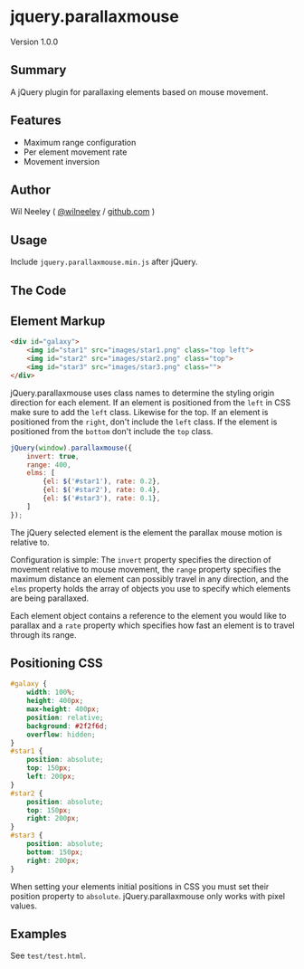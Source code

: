 # jquery.parallaxmouse

Version 1.0.0

## Summary

A jQuery plugin for parallaxing elements based on mouse movement.

## Features

* Maximum range configuration
* Per element movement rate
* Movement inversion

## Author

Wil Neeley ( [@wilneeley](http://twitter.com/wilneeley) / [github.com](https://github.com/Xaxis) )

## Usage

Include `jquery.parallaxmouse.min.js` after jQuery.

## The Code

## Element Markup

```html
<div id="galaxy">
    <img id="star1" src="images/star1.png" class="top left">
    <img id="star2" src="images/star2.png" class="top">
    <img id="star3" src="images/star3.png" class="">
</div>
```

jQuery.parallaxmouse uses class names to determine the styling origin direction for each element. If an element is 
positioned from the `left` in CSS make sure to add the `left` class. Likewise for the top. If an element is positioned
from the `right`, don't include the `left` class. If the element is positioned from the `bottom` don't include the `top`
class.

```javascript
jQuery(window).parallaxmouse({
    invert: true,
    range: 400,
    elms: [
        {el: $('#star1'), rate: 0.2},
        {el: $('#star2'), rate: 0.4},
        {el: $('#star3'), rate: 0.1},
    ]
});
```

The jQuery selected element is the element the parallax mouse motion is relative to.

Configuration is simple: The `invert` property specifies the direction of movement relative to mouse movement, the
`range` property specifies the maximum distance an element can possibly travel in any direction, and the `elms` property
holds the array of objects you use to specify which elements are being parallaxed. 

Each element object contains a reference to the element you would like to parallax and a `rate` property which specifies
how fast an element is to travel through its range.

## Positioning CSS

```css
#galaxy {
    width: 100%;
    height: 400px;
    max-height: 400px;
    position: relative;
    background: #2f2f6d;
    overflow: hidden;
}
#star1 {
    position: absolute;
    top: 150px;
    left: 200px;
}
#star2 {
    position: absolute;
    top: 150px;
    right: 200px;
}
#star3 {
    position: absolute;
    bottom: 150px;
    right: 200px;
}
```

When setting your elements initial positions in CSS you must set their position property to `absolute`. 
jQuery.parallaxmouse only works with pixel values.


## Examples

See `test/test.html`.
